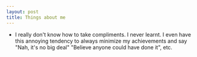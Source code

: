 ```yaml
---
layout: post
title: Things about me
---
```


- I really don't know how to take compliments. I never learnt. I even have this annoying tendency to always minimize my achievements and say "Nah, it's no big deal" "Believe anyone could have done it", etc.

